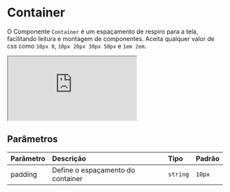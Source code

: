 # Container

O Componente `Container` é um espaçamento de respiro para a tela, facilitando leitura e montagem de componentes. Aceita qualquer valor de css como `10px 0`, `10px 20px 30px 50px` e `1em 2em`.

<!-- @example ./example/Example.html-->
<div class="iframe-wrapper">
  <iframe src="http://bundlebrowser.didiraja.now.sh/#!/container"></iframe>
</div>

## Parâmetros

| Parâmetro      | Descrição                              | Tipo              | Padrão      |
| :------------- | :------------------------------------- | :---------------- | :---------- |
| padding        | Define o espaçamento do container      | `string`         | `10px`     |
